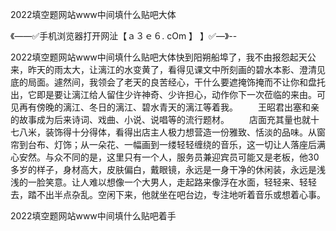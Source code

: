 2022填空题网站www中间填什么贴吧大体

《——✅手机浏览器打开网沚【ａ３ｅ６. cOm 】 】✅—》--

2022填空题网站www中间填什么贴吧大体快到阳朔船埠了，我不由报怨起天公来，昨天的雨太大，让漓江的水变黄了，看得见课文中所刻画的碧水本影、澄清见底的局面。遽然间，我领会了老天的良苦经心，干什么要遮掩饰掩而不让你和盘托出，它即是要让漓江给人留住少许神奇、少许担心，动作你下一次莅临的来由。可见再有傍晚的漓江、冬日的漓江、碧水青天的漓江等着我。
　　王昭君出塞和亲的故事成为后来诗词、戏曲、小说、说唱等的流行题材。
　　店面充其量也就十七八米，装饰得十分得体，看得出店主人极力想营造一份雅致、恬淡的品味。从窗帘到台布、灯饰；从一朵花、一幅画到一缕轻轻缠绕的音乐，这一切让人落座后满心安然。与众不同的是，这里只有一个人，服务员兼迎宾员可能又是老板，他30多岁的样子，身材高大，皮肤偏白，戴眼镜，永远是一身干净的休闲装，永远是浅浅的一脸笑意。让人难以想像一个大男人，走起路来像浮在水面，轻轻来、轻轻去，踏不出半点杂乱。空闲下来，他就坐在吧台边，专注地听着音乐或想着心事。





2022填空题网站www中间填什么贴吧着手
